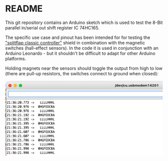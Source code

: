 # README

This git repository contains an Arduino sketch which is used to test the 8-Bit parallel in/serial out shift register IC 74HC165.

The specific use case and pinout has been intended for for testing the ["splitflap classic controller"](https://github.com/scottbez1/splitflap) shield in combination with the magnetic switches (hall-effect sensors). In the code it is used in conjunction with an Arduino Leonardo - but it shouldn't be difficult to adapt for other Arduino platforms.

Holding magnets near the sensors should toggle the output from high to low (there are pull-up resistors, the switches connect to ground when closed):

![Arduino serial terminal showing the output data](./terminal.png)
